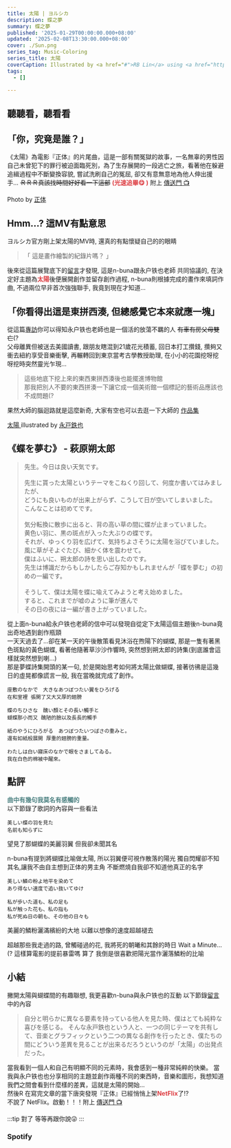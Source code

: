 ```yaml
---
title: 太陽 | ヨルシカ 
description: 蝶之夢
summary: 蝶之夢
published: '2025-01-29T00:00:00.000+08:00'
updated: '2025-02-08T13:30:00.000+08:00'
cover: ./Sun.png
series_tag: Music-Coloring
series_title: 太陽
coverCaption: Illustrated by <a href="#">RB Lin</a> using <a href="https://procreate.com/" target="_blank">Procreate</a>
tags:
  - []
  
---
```


<script lang="ts">
  import Youtube from '$lib/components/youtube.svelte'
  import Custom from '$custom/custom.svelte'
  import Spotify from '$lib/components/spotify.svelte'
  import Folder from '$lib/components/folder.svelte'

  let configFolder = [
    { name: 'QWER.config.js', icon: 'i-vscode-icons-file-type-typescript-official' },
    { name: 'site.ts', icon: 'i-bxs-file-js' }
  ]
</script>



## 聽聽看，聽看看
<Youtube id="estQOcRRaKk"/>

## 「你，究竟是誰？」
《太陽》為電影『正体』的片尾曲，這是一部有關冤獄的故事，一名無辜的男性因自己未曾犯下的罪行被迫面臨死別，為了生存展開的一段逃亡之旅，看著他在躲避追緝過程中不斷變換容貌, 嘗試洗刷自己的冤屈, 卻又有意無意地為他人伸出援手...  ~~ＲＲＲ真該找時間好好看一下這部~~ <b style="color:#dd3e43">(光速追畢😋 )</b> 附上
<a href="https://www.netflix.com/search?q=faceless&jbv=81709654" target="_blank">傳送門 📺 </a> <br/>

<ImgZoom src="/music_coloring/sun/movie.png" alt="Entilty" class="h-full object-cover" width="550" height="309">
Photo by <a href="https://movies.shochiku.co.jp/shotai-movie/" target="_blank">正体</a>
</ImgZoom>

## Hmm...? 這MV有點意思
ヨルシカ官方剛上架太陽的MV時, 還真的有點懷疑自己的的眼睛<br/>
>「 這是畫作繪製的紀錄片嗎？ 」


後來從這篇展覽底下的<a href="https://yorushika.com/feature/exhibition_sun?lang=zh-tw#commentArea" target="_blank">留言</a>才發現, 這是n-buna跟永户铁也老師 共同協議的, 在決定好主題為<b style="color:#dd3e43">太陽</b>後便展開創作並留存創作過程, n-buna則根據完成的畫作來填詞作曲, 不過兩位早非首次強強聯手, 我竟到現在才知道...<br/>
<Youtube id="Qgj3xHRlGr8"/>

## 「你看得出這是東拼西湊, 但總感覺它本來就應一塊」
從這篇<a href="https://www.biede.com/tetsuyanagato-interview-cicidadao/" target="_blank">專訪</a>你可以得知永户铁也老師也是一個活的放蕩不羈的人
~~有車有房父母雙亡~~(? <br/>
父母離異但被送去美國讀書, 跟朋友瞎混到21歲花光積蓄, 回日本打工攢錢, 攢夠又衝去紐約享受音樂衝擊, 再輾轉回到東京當考古學教授助理, 在小小的花園挖呀挖呀挖時突然靈光乍現...
>這些地底下挖上來的東西東拼西湊後也能擺進博物館<br/>
那我把別人不要的東西拼湊一下讓它成一個美術館一個標記的藝術品應該也不成問題(?

果然大師的腦迴路就是這麼新奇, 大家有空也可以去逛一下大師的
<a href="https://www.instagram.com/tetsuyanagato/" target="_blank">作品集</a>

<ImgZoom src="/music_coloring/sun/sun_drawing.png" alt="sun_drawing" class="h-full object-cover" width="550" height="309"><a href="https://www.instagram.com/p/DC-jEAOh3iK/" target="_blank"> 太陽 </a>
  illustrated by  <a href="https://www.instagram.com/tetsuyanagato/" target="_blank">永戸鉄也</a>
</ImgZoom>

## 《蝶を夢む》 - 萩原朔太郎

>先生。今日は良い天気です。<br/><br/>
先生に貰った太陽というテーマをこねくり回して、何度か書いてはみましたが、<br/>
どうにも良いものが出来上がらず、こうして日が空いてしまいました。<br/>
こんなことは初めてです。<br/><br/>
気分転換に散歩に出ると、背の高い草の間に蝶が止まっていました。<br/>
黄色い羽に、黒の斑点が入った大ぶりの蝶です。<br/>
それが、ゆっくり羽を広げて、気持ちよさそうに太陽を浴びていました。<br/>
風に草がそよぐたび、細かく体を震わせて。<br/>
僕はふいに、朔太郎の詩を思い出したのです。<br/>
先生は博識だからもしかしたらご存知かもしれませんが「蝶を夢む」の初めの一編です。<br/><br/>
そうして、僕は太陽を蝶に喩えてみようと考え始めました。<br/>
すると、これまでが嘘のように筆が進んで<br/>
その日の夜には一編が書き上がっていました。<br/>

從上面n-buna給永户铁也老師的信中可以發現自從定下太陽這個主題後n-buna竟出奇地遇到創作瓶頸<br/>
一天天過去了...卻在某一天的午後散策看見沐浴在煦陽下的蝴蝶, 那是一隻有著黑色斑點的黃色蝴蝶, 看著他隨著草沙沙作響時, 突然想到朔太郎的詩集(到底誰會這樣就突然想到喇...)<br/>
那是夢蝶詩集開頭的某一句, 於是開始思考如何將太陽比做蝴蝶, 接著彷彿是這幾日的虛晃都像謊言一般, 我在當晚就完成了創作。

```
座敷のなかで　大きなあつぼつたい翼をひろげる
在和室裡 張開了又大又厚的翅膀

蝶のちひさな　醜い顏とその長い觸手と
蝴蝶那小而又 醜陋的臉以及長長的觸手

紙のやうにひろがる　あつぼつたいつばさの重みと。
還有如紙般展開 厚重的翅膀的重量。

わたしは白い寢床のなかで眼をさましてゐる。
我在白色的棉被中醒來。
```


## 點評
<b style="color:#4c8181">曲中有幾句我莫名有感觸的</b><br/>
以下節錄了歌詞的內容與一些看法<br/>

```
美しい蝶の羽を見た
名前も知らずに
```
望見了那蝴蝶的美麗羽翼
但我卻未聞其名

n-buna有提到將蝴蝶比喻做太陽, 所以羽翼便可視作散落的陽光
獨自閃耀卻不知其名,讓我不由自主想到正体的男主角
不斷燃燒自我卻不知道他真正的名字

```
美しい鱗の粉よ地平を染めて
あり得ない速度で追い抜いてゆけ

私が歩いた道も、私の足も
私が触った花も、私の指も
私が死ぬ日の朝も、その他の日々も
```
美麗的鱗粉灑滿繽紛的大地
以難以想像的速度超越褪去

超越那些我走過的路, 曾觸碰過的花, 我將死的朝曦和其餘的時日
Wait a Minute...(? 這樣算電影的提前暴雷嗎
算了 我倒是很喜歡把陽光當作灑落鱗粉的比喻

## 小結 
撇開太陽與蝴蝶間的有趣聯想, 我更喜歡n-buna與永户铁也的互動
以下節錄<a href="https://yorushika.com/feature/exhibition_sun?lang=zh-tw#commentArea" target="_blank">留言</a>中的內容
>自分と明らかに異なる要素を持っている他人を見た時、僕はとても純粋な喜びを感じる。
そんな永戸鉄也という人と、一つの同じテーマを共有して、音楽とグラフィックという二つの異なる創作を行ったとき、僕たちの間にどういう差異を見ることが出来るだろうというのが「太陽」の出発点だった。

當我看到一個人和自己有明顯不同的元素時，我會感到一種非常純粹的快樂。
當我與永户铁也也分享相同的主題並創作兩種不同的東西時，音樂和圖形，我想知道我們之間會看到什麼樣的差異，這就是太陽的開始...<br/>
然後R 在寫完文章的當下唐突發現『正体』已經悄悄上架<b style="color:#dd3e43">NetFlix</b>了!?<br/>
不說了 NetFlix。啟動！！！附上
<a href="https://www.netflix.com/search?q=faceless&jbv=81709654" target="_blank">傳送門 📺 </a>

:::tip 對了
等等再跟你說😜
:::
### Spotify
<Spotify id="1JNQLqxqvwHDekTfOhs4wu"/>
